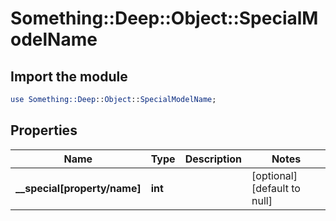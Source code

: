 # Something::Deep::Object::SpecialModelName

## Import the module
```perl
use Something::Deep::Object::SpecialModelName;
```

## Properties
Name | Type | Description | Notes
------------ | ------------- | ------------- | -------------
**__special[property/name]** | **int** |  | [optional][default to null]


